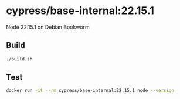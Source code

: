 # cypress/base-internal:22.15.1

Node 22.15.1 on Debian Bookworm

## Build

```bash
./build.sh
```

## Test

```bash
docker run -it --rm cypress/base-internal:22.15.1 node --version
``` 